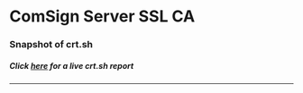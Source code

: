 # ComSign Server SSL CA
### Snapshot of crt.sh
##### Click [here](https://crt.sh/?q=4CCC7BAB81D505E952ECF70491DCC6C9FF02D0AFD29E57011F933AC22BBD2CEA) for a live crt.sh report

---
